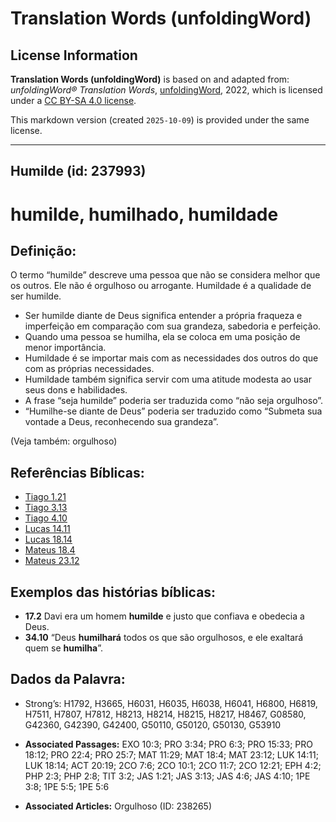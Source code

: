 # Translation Words (unfoldingWord)

## License Information

**Translation Words (unfoldingWord)** is based on and adapted from: _unfoldingWord® Translation Words_, [unfoldingWord](https://unfoldingword.org/utw), 2022, which is licensed under a [CC BY-SA 4.0 license](https://creativecommons.org/licenses/by-sa/4.0/legalcode.en).

This markdown version (created `2025-10-09`) is provided under the same license.



--------------------------------

## Humilde (id: 237993)

humilde, humilhado, humildade
=============================

Definição:
----------

O termo “humilde” descreve uma pessoa que não se considera melhor que os outros. Ele não é orgulhoso ou arrogante. Humildade é a qualidade de ser humilde.

* Ser humilde diante de Deus significa entender a própria fraqueza e imperfeição em comparação com sua grandeza, sabedoria e perfeição.
* Quando uma pessoa se humilha, ela se coloca em uma posição de menor importância.
* Humildade é se importar mais com as necessidades dos outros do que com as próprias necessidades.
* Humildade também significa servir com uma atitude modesta ao usar seus dons e habilidades.
* A frase “seja humilde” poderia ser traduzida como “não seja orgulhoso”.
* “Humilhe\-se diante de Deus” poderia ser traduzido como “Submeta sua vontade a Deus, reconhecendo sua grandeza”.

(Veja também: orgulhoso)

Referências Bíblicas:
---------------------

* [Tiago 1\.21](https://ref.ly/Jas1:21)
* [Tiago 3\.13](https://ref.ly/Jas3:13)
* [Tiago 4\.10](https://ref.ly/Jas4:10)
* [Lucas 14\.11](https://ref.ly/Luke14:11)
* [Lucas 18\.14](https://ref.ly/Luke18:14)
* [Mateus 18\.4](https://ref.ly/Matt18:4)
* [Mateus 23\.12](https://ref.ly/Matt23:12)

Exemplos das histórias bíblicas:
--------------------------------

* **17\.2** Davi era um homem **humilde** e justo que confiava e obedecia a Deus.
* **34\.10** “Deus **humilhará** todos os que são orgulhosos, e ele exaltará quem se **humilha**”.

Dados da Palavra:
-----------------

* Strong’s: H1792, H3665, H6031, H6035, H6038, H6041, H6800, H6819, H7511, H7807, H7812, H8213, H8214, H8215, H8217, H8467, G08580, G42360, G42390, G42400, G50110, G50120, G50130, G53910

* **Associated Passages:** EXO 10:3; PRO 3:34; PRO 6:3; PRO 15:33; PRO 18:12; PRO 22:4; PRO 25:7; MAT 11:29; MAT 18:4; MAT 23:12; LUK 14:11; LUK 18:14; ACT 20:19; 2CO 7:6; 2CO 10:1; 2CO 11:7; 2CO 12:21; EPH 4:2; PHP 2:3; PHP 2:8; TIT 3:2; JAS 1:21; JAS 3:13; JAS 4:6; JAS 4:10; 1PE 3:8; 1PE 5:5; 1PE 5:6
* **Associated Articles:** Orgulhoso (ID: 238265)

